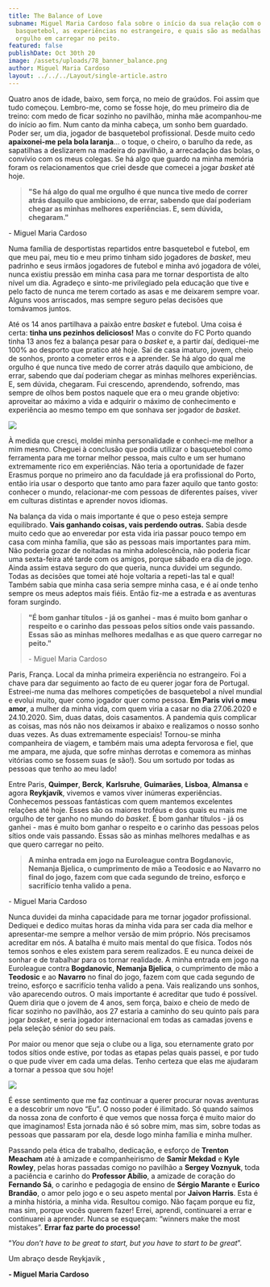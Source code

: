 ```yaml
---
title: The Balance of Love
subname: Miguel Maria Cardoso fala sobre o início da sua relação com o
  basquetebol, as experiências no estrangeiro, e quais são as medalhas que tem
  orgulho em carregar no peito.
featured: false
publishDate: Oct 30th 20
image: /assets/uploads/78_banner_balance.png
author: Miguel Maria Cardoso
layout: ../../../Layout/single-article.astro
---
```

Quatro anos de idade, baixo, sem força, no meio de graúdos. Foi assim que tudo começou. Lembro-me, como se fosse hoje, do meu primeiro dia de treino: com medo de ficar sozinho no pavilhão, minha mãe acompanhou-me do início ao fim. Num canto da minha cabeça, um sonho bem guardado. Poder ser, um dia, jogador de basquetebol profissional. Desde muito cedo **apaixonei-me pela bola laranja**… o toque, o cheiro, o barulho da rede, as sapatilhas a deslizarem na madeira do pavilhão, a arrecadação das bolas, o convívio com os meus colegas. Se há algo que guardo na minha memória foram os relacionamentos que criei desde que comecei a jogar *basket* até hoje. 

> **"Se há algo do qual me orgulho é que nunca tive medo de correr atrás daquilo que ambiciono, de errar, sabendo que daí poderiam chegar as minhas melhores experiências. E, sem dúvida, chegaram."**

\- Miguel Maria Cardoso

Numa família de desportistas repartidos entre basquetebol e futebol, em que meu pai, meu tio e meu primo tinham sido jogadores de *basket*, meu padrinho e seus irmãos jogadores de futebol e minha avó jogadora de vólei, nunca existiu pressão em minha casa para me tornar desportista de alto nível um dia. Agradeço e sinto-me privilegiado pela educação que tive e pelo facto de nunca me terem cortado as asas e me deixarem sempre voar. Alguns voos arriscados, mas sempre seguro pelas decisões que tomávamos juntos.

Até os 14 anos partilhava a paixão entre *basket* e futebol. Uma coisa é certa: **tinha uns pezinhos deliciosos!** Mas o convite do FC Porto quando tinha 13 anos fez a balança pesar para o *basket* e, a partir daí, dediquei-me 100% ao desporto que pratico até hoje. Saí de casa imaturo, jovem, cheio de sonhos, pronto a cometer erros e a aprender. Se há algo do qual me orgulho é que nunca tive medo de correr atrás daquilo que ambiciono, de errar, sabendo que daí poderiam chegar as minhas melhores experiências. E, sem dúvida, chegaram. Fui crescendo, aprendendo, sofrendo, mas sempre de olhos bem postos naquele que era o meu grande objetivo: aproveitar ao máximo a vida e adquirir o máximo de conhecimento e experiência ao mesmo tempo em que sonhava ser jogador de *basket*.

![](/assets/uploads/cardoso_1.jpeg)

À medida que cresci, moldei minha personalidade e conheci-me melhor a mim mesmo. Cheguei à conclusão que podia utilizar o basquetebol como ferramenta para me tornar melhor pessoa, mais culto e um ser humano extremamente rico em experiências. Não teria a oportunidade de fazer Erasmus porque no primeiro ano da faculdade já era profissional do Porto, então iria usar o desporto que tanto amo para fazer aquilo que tanto gosto: conhecer o mundo, relacionar-me com pessoas de diferentes países, viver em culturas distintas e aprender novos idiomas.

Na balança da vida o mais importante é que o peso esteja sempre equilibrado. **Vais ganhando coisas, vais perdendo outras.** Sabia desde muito cedo que ao enveredar por esta vida iria passar pouco tempo em casa com minha família, que são as pessoas mais importantes para mim. Não poderia gozar de noitadas na minha adolescência, não poderia ficar uma sexta-feira até tarde com os amigos, porque sábado era dia de jogo. Ainda assim estava seguro do que queria, nunca duvidei um segundo. Todas as decisões que tomei até hoje voltaria a repeti-las tal e qual! Também sabia que minha casa seria sempre minha casa, e é aí onde tenho sempre os meus adeptos mais fiéis. Então fiz-me a estrada e as aventuras foram surgindo.

> **"É bom ganhar títulos - já os ganhei - mas é muito bom ganhar o respeito e o carinho das pessoas pelos sítios onde vais passando. Essas são as minhas melhores medalhas e as que quero carregar no peito."**
>
> \- Miguel Maria Cardoso

Paris, França. Local da minha primeira experiência no estrangeiro. Foi a chave para dar seguimento ao facto de eu querer jogar fora de Portugal. Estreei-me numa das melhores competições de basquetebol a nível mundial e evolui muito, quer como jogador quer como pessoa. **Em Paris vivi o meu amor**, a mulher da minha vida, com quem viria a casar no dia 27.06.2020 e 24.10.2020. Sim, duas datas, dois casamentos. A pandemia quis complicar as coisas, mas nós não nos deixamos ir abaixo e realizamos o nosso sonho duas vezes. As duas extremamente especiais! Tornou-se minha companheira de viagem, e também mais uma adepta fervorosa e fiel, que me ampara, me ajuda, que sofre minhas derrotas e comemora as minhas vitórias como se fossem suas (e são!). Sou um sortudo por todas as pessoas que tenho ao meu lado!

Entre Paris, **Quimper**, **Berck**, **Karlsruhe**, **Guimarães**, **Lisboa**, **Almansa** e agora **Reykjavík**, vivemos e vamos viver inúmeras experiências. Conhecemos pessoas fantásticas com quem mantemos excelentes relações até hoje. Esses são os maiores troféus e dos quais eu mais me orgulho de ter ganho no mundo do *basket*. É bom ganhar títulos - já os ganhei - mas é muito bom ganhar o respeito e o carinho das pessoas pelos sítios onde vais passando. Essas são as minhas melhores medalhas e as que quero carregar no peito.

> **A minha entrada em jogo na Euroleague contra Bogdanovic, Nemanja Bjelica, o cumprimento de mão a Teodosic e ao Navarro no final do jogo, fazem com que cada segundo de treino, esforço e sacrifício tenha valido a pena.**

\- Miguel Maria Cardoso

Nunca duvidei da minha capacidade para me tornar jogador profissional. Dediquei e dedico muitas horas da minha vida para ser cada dia melhor e apresentar-me sempre a melhor versão de mim próprio. Nós precisamos acreditar em nós. A batalha é muito mais mental do que física. Todos nós temos sonhos e eles existem para serem realizados. E eu nunca deixei de sonhar e de trabalhar para os tornar realidade. A minha entrada em jogo na Euroleague contra **Bogdanovic**, **Nemanja Bjelica**, o cumprimento de mão a **Teodosic** e ao **Navarro** no final do jogo, fazem com que cada segundo de treino, esforço e sacrifício tenha valido a pena. Vais realizando uns sonhos, vão aparecendo outros. O mais importante é acreditar que tudo é possível. Quem diria que o jovem de 4 anos, sem força, baixo e cheio de medo de ficar sozinho no pavilhão, aos 27 estaria a caminho do seu quinto país para jogar *basket*, e seria jogador internacional em todas as camadas jovens e pela seleção sénior do seu país.

Por maior ou menor que seja o clube ou a liga, sou eternamente grato por todos sítios onde estive, por todas as etapas pelas quais passei, e por tudo o que pude viver em cada uma delas. Tenho certeza que elas me ajudaram a tornar a pessoa que sou hoje!

![](/assets/uploads/cardoso_2.jpeg)

É esse sentimento que me faz continuar a querer procurar novas aventuras e a descobrir um novo “Eu”. O nosso poder é ilimitado. Só quando saímos da nossa zona de conforto é que vemos que nossa força é muito maior do que imaginamos! Esta jornada não é só sobre mim, mas sim, sobre todas as pessoas que passaram por ela, desde logo minha família e minha mulher.

Passando pela ética de trabalho, dedicação, e esforço de **Trenton Meacham** até à amizade e companheirismo de **Samir Mekdad** e **Kyle Rowley**, pelas horas passadas comigo no pavilhão a **Sergey Voznyuk**, toda a paciência e carinho do **Professor Abílio**, a amizade de coração do **Fernando Sá**, o carinho e pedagogia de ensino de **Sérgio Marante** e **Eurico Brandão**, o amor pelo jogo e o seu aspeto mental por **Jaivon Harris**. Esta é a minha história, a minha vida. Resultou comigo. Não façam porque eu fiz, mas sim, porque vocês querem fazer! Errei, aprendi, continuarei a errar e continuarei a aprender. Nunca se esqueçam: “winners make the most mistakes”. **Errar faz parte do processo!**

“*You don’t have to be great to start, but you have to start to be great*”.

Um abraço desde Reykjavik , 

**\- Miguel Maria Cardoso**